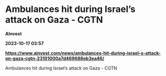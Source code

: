 # Ambulances hit during Israel’s attack on Gaza - CGTN
**AInvest**

**2023-10-17 03:57**

**https://www.ainvest.com/news/ambulances-hit-during-israel-s-attack-on-gaza-cgtn-23101000a7d469688eb3ea46/**

Ambulances hit during Israel’s attack on Gaza - CGTN